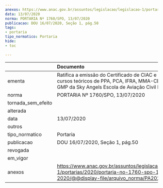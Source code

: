 ```yaml
---
anexos: https://www.anac.gov.br/assuntos/legislacao/legislacao-1/portarias/2020/portaria-no-1760-spo-13-07-2020/@@display-file/arquivo_norma/PA2020-1760.pdf
data: 13/07/2020
norma: PORTARIA Nº 1760/SPO, 13/07/2020
publicacao: DOU 16/07/2020, Seção 1, pág.50
tags:
- portaria
tipo_normatico: Portaria
hide: 
- toc 
 
---
```


|                    | Documento                                                                                                                                              |
|:-------------------|:-------------------------------------------------------------------------------------------------------------------------------------------------------|
| ementa             | Ratifica a emissão do Certificado de CIAC e regova os cursos teóricos de PPA, PCA, IFRA, MMA-CEL e MMA-GMP da Sky Angels Escola de Aviação Civil Ltda. |
| norma              | PORTARIA Nº 1760/SPO, 13/07/2020                                                                                                                       |
| tornada_sem_efeito |                                                                                                                                                        |
| alterada           |                                                                                                                                                        |
| data               | 13/07/2020                                                                                                                                             |
| outros             |                                                                                                                                                        |
| tipo_normatico     | Portaria                                                                                                                                               |
| publicacao         | DOU 16/07/2020, Seção 1, pág.50                                                                                                                        |
| revogada           |                                                                                                                                                        |
| em_vigor           |                                                                                                                                                        |
| anexos             | https://www.anac.gov.br/assuntos/legislacao/legislacao-1/portarias/2020/portaria-no-1760-spo-13-07-2020/@@display-file/arquivo_norma/PA2020-1760.pdf   |